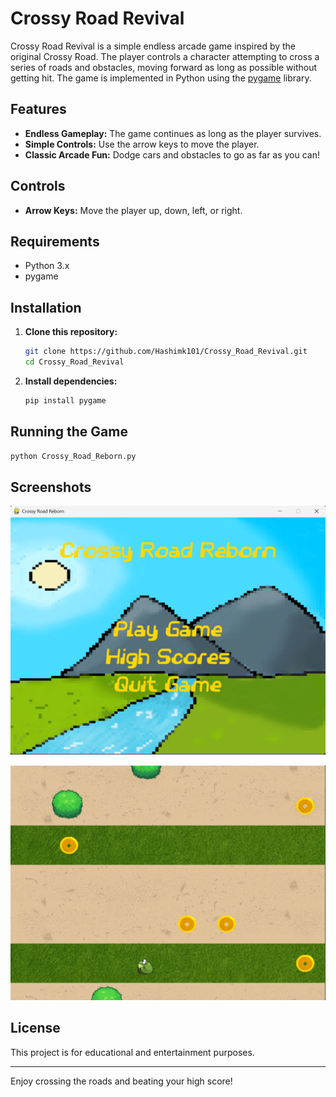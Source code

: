 # Crossy Road Revival

Crossy Road Revival is a simple endless arcade game inspired by the original Crossy Road. The player controls a character attempting to cross a series of roads and obstacles, moving forward as long as possible without getting hit. The game is implemented in Python using the [pygame](https://www.pygame.org/) library.

## Features

- **Endless Gameplay:** The game continues as long as the player survives.
- **Simple Controls:** Use the arrow keys to move the player.
- **Classic Arcade Fun:** Dodge cars and obstacles to go as far as you can!

## Controls

- **Arrow Keys:** Move the player up, down, left, or right.

## Requirements

- Python 3.x
- pygame

## Installation

1. **Clone this repository:**
   ```bash
   git clone https://github.com/Hashimk101/Crossy_Road_Revival.git
   cd Crossy_Road_Revival
   ```

2. **Install dependencies:**
   ```bash
   pip install pygame
   ```

## Running the Game

```bash
python Crossy_Road_Reborn.py
```

## Screenshots

![image alt](https://github.com/Hashimk101/Crossy_Road_Revival/blob/main/Screenshot%202025-07-21%20213845.png?raw=true)



![image alt](https://github.com/Hashimk101/Crossy_Road_Revival/blob/main/Screenshot%202025-07-21%20213930.png?raw=true)

## License

This project is for educational and entertainment purposes.

---

Enjoy crossing the roads and beating your high score!
